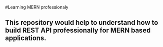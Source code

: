 #Learning MERN professionaly
## This repository would help to understand how to build REST API professionally for MERN based applications.